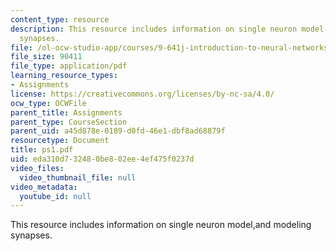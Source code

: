 ```yaml
---
content_type: resource
description: This resource includes information on single neuron model,and  modeling
  synapses.
file: /ol-ocw-studio-app/courses/9-641j-introduction-to-neural-networks-spring-2005/eda310d732480be802ee4ef475f0237d_ps1.pdf
file_size: 90411
file_type: application/pdf
learning_resource_types:
- Assignments
license: https://creativecommons.org/licenses/by-nc-sa/4.0/
ocw_type: OCWFile
parent_title: Assignments
parent_type: CourseSection
parent_uid: a45d878e-0189-d0fd-46e1-dbf8ad68879f
resourcetype: Document
title: ps1.pdf
uid: eda310d7-3248-0be8-02ee-4ef475f0237d
video_files:
  video_thumbnail_file: null
video_metadata:
  youtube_id: null
---
```

This resource includes information on single neuron model,and  modeling synapses.